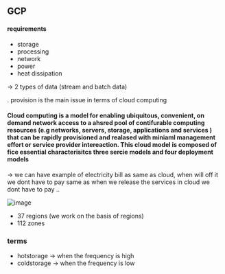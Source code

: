 ## GCP

#### requirements
- storage
- processing
- network
- power
- heat dissipation

-> 2 types of data (stream and batch data)

. provision is the main issue in terms of cloud computing


#### Cloud computing is a model for enabling ubiquitous, convenient, on demand network access to a ahsred pool of contifurable computing resources (e.g networks, servers, storage, applications and services ) that can be rapidly provisioned and realased with miniaml management effort or service provider intereaction. This cloud model is composed of fice essential characterisitcs three sercie models and four deployment models

-> we can have example of electricity bill as same as cloud, when will off it we dont have to pay same as when we release the services in cloud we dont have to pay
..

![image](https://user-images.githubusercontent.com/54886608/234199701-5e2b7da9-1828-4b5f-a0a8-54fe06a68c03.png)

- 37 regions (we work on the basis of regions)
- 112 zones 


### terms
- hotstorage -> when the frequency is high
- coldstorage -> when the frequency is low

